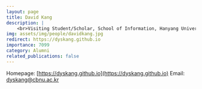```yaml
---
layout: page
title: David Kang
description: |
    <br>Visiting Student/Scholar, School of Information, Hanyang University (South Korea)<br>May 2022 -- Aug 2024<br><span style='color:blue'>Assistant Professor, Chungbuk National University (South Korea)</span>
img: assets/img/people/davidkang.jpg
redirect: https://dyskang.github.io
importance: 7099
category: Alumni
related_publications: false
---
```

Homepage: [https://dyskang.github.io](https://dyskang.github.io)
Email: [dyskang@cbnu.ac.kr](mailto:dyskang@cbnu.ac.kr)
